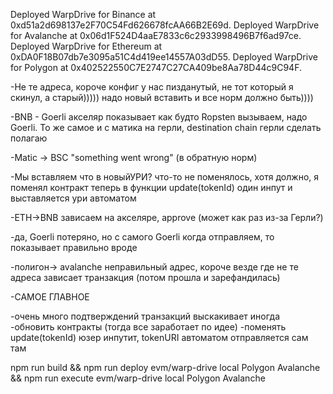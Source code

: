 Deployed WarpDrive for Binance at 0xd51a2d698137e2F70C54Fd626678fcAA66B2E69d.
Deployed WarpDrive for Avalanche at 0x06d1F524D4aaE7833c6c2933998496B7f6ad97ce.
Deployed WarpDrive for Ethereum at 0xDA0F18B07db7e3095a51C4d419ee14557A03dD55.
Deployed WarpDrive for Polygon at 0x402522550C7E2747C27CA409be8Aa78D44c9C94F.

-Не те адреса, короче конфиг у нас пизданутый, не тот который я скинул, а старый))))) надо новый вставить и все норм должно быть))))

-BNB - Goerli акселяр показывает как будто Ropsten вызываем, надо Goerli. То же самое и с матика на герли, destination chain герли сделать полагаю

-Matic -> BSC "something went wrong" (в обратную норм)

-Мы вставляем что в новыйУРИ? что-то не поменялось, хотя должно, я поменял контракт теперь в функции update(tokenId) один инпут и выставляется ури автоматом

-ETH->BNB зависаем на акселяре, approve (может как раз из-за Герли?)

-да, Goerli потеряно, но с самого Goerli когда отправляем, то показывает правильно вроде

-полигон-> avalanche неправильный адрес, короче везде где не те адреса зависает транзакция (потом прошла и зарефандилась)

-САМОЕ ГЛАВНОЕ

-очень много подтверждений транзакций выскакивает иногда
-обновить контракты (тогда все заработает по идее)
-поменять update(tokenId) юзер инпутит, tokenURI автоматом отправляется сам там

npm run build && npm run deploy evm/warp-drive local Polygon Avalanche && npm run execute evm/warp-drive local Polygon Avalanche
